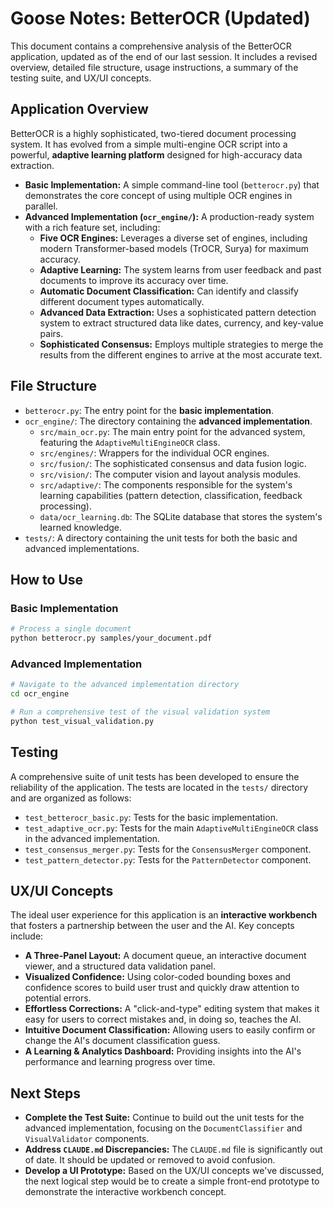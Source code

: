 # Goose Notes: BetterOCR (Updated)

This document contains a comprehensive analysis of the BetterOCR application, updated as of the end of our last session. It includes a revised overview, detailed file structure, usage instructions, a summary of the testing suite, and UX/UI concepts.

## Application Overview

BetterOCR is a highly sophisticated, two-tiered document processing system. It has evolved from a simple multi-engine OCR script into a powerful, **adaptive learning platform** designed for high-accuracy data extraction.

*   **Basic Implementation:** A simple command-line tool (`betterocr.py`) that demonstrates the core concept of using multiple OCR engines in parallel.
*   **Advanced Implementation (`ocr_engine/`):** A production-ready system with a rich feature set, including:
    *   **Five OCR Engines:** Leverages a diverse set of engines, including modern Transformer-based models (TrOCR, Surya) for maximum accuracy.
    *   **Adaptive Learning:** The system learns from user feedback and past documents to improve its accuracy over time.
    *   **Automatic Document Classification:** Can identify and classify different document types automatically.
    *   **Advanced Data Extraction:** Uses a sophisticated pattern detection system to extract structured data like dates, currency, and key-value pairs.
    *   **Sophisticated Consensus:** Employs multiple strategies to merge the results from the different engines to arrive at the most accurate text.

## File Structure

*   `betterocr.py`: The entry point for the **basic implementation**.
*   `ocr_engine/`: The directory containing the **advanced implementation**.
    *   `src/main_ocr.py`: The main entry point for the advanced system, featuring the `AdaptiveMultiEngineOCR` class.
    *   `src/engines/`: Wrappers for the individual OCR engines.
    *   `src/fusion/`: The sophisticated consensus and data fusion logic.
    *   `src/vision/`: The computer vision and layout analysis modules.
    *   `src/adaptive/`: The components responsible for the system's learning capabilities (pattern detection, classification, feedback processing).
    *   `data/ocr_learning.db`: The SQLite database that stores the system's learned knowledge.
*   `tests/`: A directory containing the unit tests for both the basic and advanced implementations.

## How to Use

### Basic Implementation

```bash
# Process a single document
python betterocr.py samples/your_document.pdf
```

### Advanced Implementation

```bash
# Navigate to the advanced implementation directory
cd ocr_engine

# Run a comprehensive test of the visual validation system
python test_visual_validation.py
```

## Testing

A comprehensive suite of unit tests has been developed to ensure the reliability of the application. The tests are located in the `tests/` directory and are organized as follows:

*   `test_betterocr_basic.py`: Tests for the basic implementation.
*   `test_adaptive_ocr.py`: Tests for the main `AdaptiveMultiEngineOCR` class in the advanced implementation.
*   `test_consensus_merger.py`: Tests for the `ConsensusMerger` component.
*   `test_pattern_detector.py`: Tests for the `PatternDetector` component.

## UX/UI Concepts

The ideal user experience for this application is an **interactive workbench** that fosters a partnership between the user and the AI. Key concepts include:

*   **A Three-Panel Layout:** A document queue, an interactive document viewer, and a structured data validation panel.
*   **Visualized Confidence:** Using color-coded bounding boxes and confidence scores to build user trust and quickly draw attention to potential errors.
*   **Effortless Corrections:** A "click-and-type" editing system that makes it easy for users to correct mistakes and, in doing so, teaches the AI.
*   **Intuitive Document Classification:** Allowing users to easily confirm or change the AI's document classification guess.
*   **A Learning & Analytics Dashboard:** Providing insights into the AI's performance and learning progress over time.

## Next Steps

*   **Complete the Test Suite:** Continue to build out the unit tests for the advanced implementation, focusing on the `DocumentClassifier` and `VisualValidator` components.
*   **Address `CLAUDE.md` Discrepancies:** The `CLAUDE.md` file is significantly out of date. It should be updated or removed to avoid confusion.
*   **Develop a UI Prototype:** Based on the UX/UI concepts we've discussed, the next logical step would be to create a simple front-end prototype to demonstrate the interactive workbench concept.
